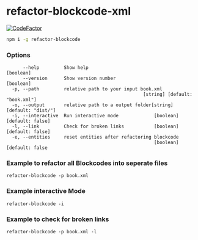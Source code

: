 # refactor-blockcode-xml

[![CodeFactor](https://www.codefactor.io/repository/github/cosnavel/refactor-blockcode-xml/badge?s=5c835d7d70603985a6d49f59b01cd17489123d14)](https://www.codefactor.io/repository/github/cosnavel/refactor-blockcode-xml)

```bash
npm i -g refactor-blockcode
```

### Options

```
      --help         Show help                                         [boolean]
      --version      Show version number                               [boolean]
  -p, --path         relative path to your input book.xml
                                                  [string] [default: "book.xml"]
  -o, --output       relative path to a output folder[string] [default: "dist/"]
  -i, --interactive  Run interactive mode             [boolean] [default: false]
  -l, --link         Check for broken links           [boolean] [default: false]
  -e, --entities     reset entities after refactoring blockcode
                                                      [boolean] [default: false
```

### Example to refactor all Blockcodes into seperate files

`refactor-blockcode -p book.xml`

### Example interactive Mode

`refactor-blockcode -i`

### Example to check for broken links

`refactor-blockcode -p book.xml -l`
